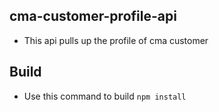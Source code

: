 ## cma-customer-profile-api
- This api pulls up the profile of cma customer

## Build
- Use this command to build `npm install`

